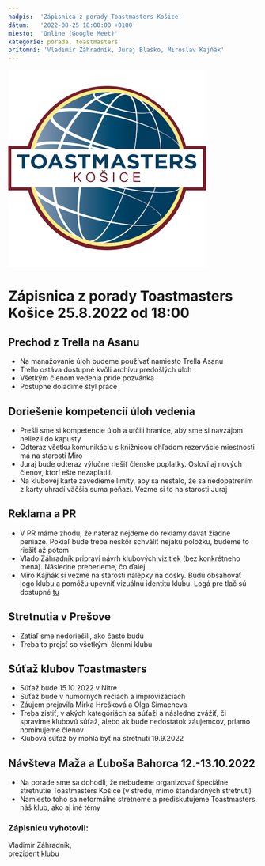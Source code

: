 ```yaml
---
nadpis:  'Zápisnica z porady Toastmasters Košice'
dátum:   '2022-08-25 18:00:00 +0100'
miesto:  'Online (Google Meet)'
kategórie: porada, toastmasters
prítomní: 'Vladimír Záhradník, Juraj Blaško, Miroslav Kajňák'
---
```


![alt text][logo]
# Zápisnica z porady Toastmasters Košice 25.8.2022 od 18:00

## Prechod z Trella na Asanu
- Na manažovanie úloh budeme používať namiesto Trella Asanu
- Trello ostáva dostupné kvôli archívu predošlých úloh
- Všetkým členom vedenia príde pozvánka
- Postupne doladíme štýl práce

## Doriešenie kompetencií úloh vedenia
- Prešli sme si kompetencie úloh a určili hranice, aby sme si navzájom neliezli do kapusty
- Odteraz všetku komunikáciu s knižnicou ohľadom rezervácie miestnosti má na starosti Miro
- Juraj bude odteraz výlučne riešiť členské poplatky. Osloví aj nových členov, ktorí ešte nezaplatili.
- Na klubovej karte zavedieme limity, aby sa nestalo, že sa nedopatrením z karty uhradí väčšia suma peňazí. Vezme si to na starosti Juraj

## Reklama a PR
- V PR máme zhodu, že nateraz nejdeme do reklamy dávať žiadne peniaze. Pokiaľ bude treba neskôr schváliť nejakú položku, budeme to riešiť až potom
- Vlado Záhradník pripraví návrh klubových vizitiek (bez konkrétneho mena). Následne preberieme, čo ďalej
- Miro Kajňák si vezme na starosti nálepky na dosky. Budú obsahovať logo klubu a pomôžu upevniť vizuálnu identitu klubu. Logá pre tlač sú dostupné [tu](https://github.com/toastmasters-kosice/graficke-podklady)

## Stretnutia v Prešove
- Zatiaľ sme nedoriešili, ako často budú
- Treba to prejsť so všetkými členmi klubu

## Súťaž klubov Toastmasters
- Súťaž bude 15.10.2022 v Nitre
- Súťaž bude v humorných rečiach a improvizáciách
- Záujem prejavila Mirka Hrešková a Olga Simacheva
- Treba zistiť, v akých kategóriách sa súťaži a následne zvážiť, či spravíme klubovú súťaž, alebo ak bude nedostatok záujemcov, priamo nominujeme členov
- Klubová súťaž by mohla byť na stretnutí 19.9.2022

## Návšteva Maža a Ľuboša Bahorca 12.-13.10.2022
- Na porade sme sa dohodli, že nebudeme organizovať špeciálne stretnutie Toastmasters Košice (v stredu, mimo štandardných stretnutí)
- Namiesto toho sa neformálne stretneme a prediskutujeme Toastmasters, náš klub, ako aj iné témy

### Zápisnicu vyhotovil:
Vladimír Záhradník,  
prezident klubu

[logo]: https://github.com/toastmasters-kosice/graficke-podklady/raw/main/Log%C3%A1/%C5%A0tandardn%C3%A9%20zmen%C5%A1en%C3%A9%20logo%20TMKE.png "Logo Toastmasters Košice"
